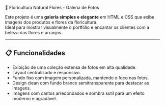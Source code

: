 🌸 Floricultura Natural Flores - Galeria de Fotos

Este projeto é uma **galeria simples e elegante** em HTML e CSS que exibe imagens dos produtos e flores da floricultura.  
Ideal para mostrar visualmente o portfólio e encantar os clientes com a beleza das flores e arranjos.

---

## 📋 Funcionalidades

- Exibição de uma coleção extensa de fotos em alta qualidade.
- Layout centralizado e responsivo.
- Fundo fixo com imagem personalizada, mantendo o foco nas fotos.
- Design clean com fundo branco semitransparente para destacar as imagens.
- Imagens com cantos arredondados e sombra sutil para um efeito moderno e agradável.
